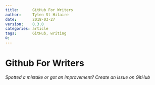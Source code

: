 ```yaml
---
title:      GitHub For Writers
author:     Tylen St Hilaire
date:       2018-03-27
version:    0.3.0
categories: article
tags:       GitHub, writing
©:
---
```


# Github For Writers

*Spotted a mistake or got an improvement? Create an issue on GitHub*